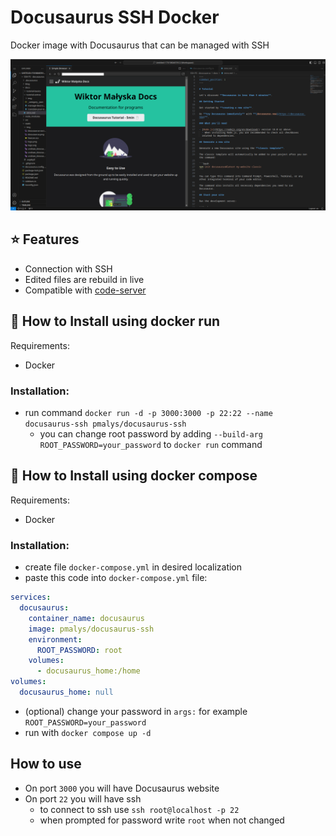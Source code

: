 # Docusaurus SSH Docker

Docker image with Docusaurus that can be managed with SSH

<img src="https://raw.githubusercontent.com/wiktormalyska/docusaurus-docker-ssh/refs/heads/master/img/view.png" />

## ⭐ Features
- Connection with SSH
- Edited files are rebuild in live
- Compatible with [code-server](https://github.com/coder/code-server)


## 🔧 How to Install using docker run

Requirements:
- Docker

### Installation:
- run command `docker run -d -p 3000:3000 -p 22:22 --name docusaurus-ssh pmalys/docusaurus-ssh`
  - you can change root password by adding `--build-arg ROOT_PASSWORD=your_password` to `docker run` command

## 🔧 How to Install using docker compose

Requirements:
- Docker

### Installation:
- create file `docker-compose.yml` in desired localization
- paste this code into `docker-compose.yml` file:
```yml
services:
  docusaurus:
    container_name: docusaurus
    image: pmalys/docusaurus-ssh
    environment:
      ROOT_PASSWORD: root
    volumes:
      - docusaurus_home:/home
volumes:
  docusaurus_home: null

```
- (optional) change your password in `args:` for example `ROOT_PASSWORD=your_password`
- run with `docker compose up -d`

## How to use
- On port `3000` you will have Docusaurus website
- On port `22` you will have ssh
  - to connect to ssh use `ssh root@localhost -p 22`
  - when prompted for password write `root` when not changed
